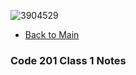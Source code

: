 
![3904529](https://user-images.githubusercontent.com/106101235/169898511-08d2bb3c-57d8-49dc-be08-358037af92e1.png)
- [Back to Main](https://hermanchen4.github.io/reading-notes/) 

### Code 201 Class 1 Notes

